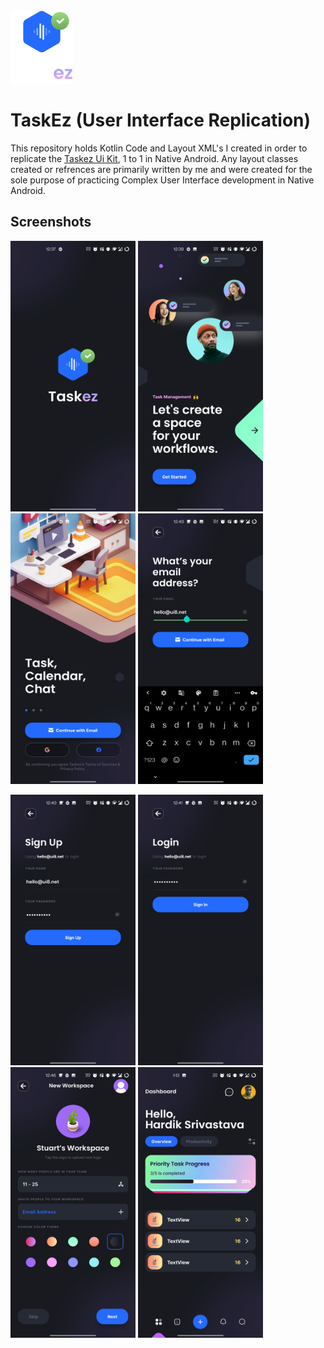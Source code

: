 <img src="https://raw.githubusercontent.com/oddlyspaced/TaskEz/master/web_assets/logo.png" width="100" height="117"/>

# TaskEz (User Interface Replication)

This repository holds Kotlin Code and Layout XML's I created in order to replicate the [Taskez Ui Kit](https://ui8.net/ui8/products/taskez-productivity-app-ios-ui-kit), 1 to 1 in Native Android. 
Any layout classes created or refrences are primarily written by me and were created for the sole purpose of practicing Complex User Interface development in Native Android.

## Screenshots
<img src="https://github.com/oddlyspaced/TaskEz/blob/main/web_assets/01_splash.jpg?raw=true" width="200" height="433"/> <img src="https://github.com/oddlyspaced/TaskEz/blob/main/web_assets/02_onboarding_1.jpg?raw=true" width="200" height="433"/> <img src="https://github.com/oddlyspaced/TaskEz/blob/main/web_assets/03_onboarding_2.jpg?raw=true" width="200" height="433"/> <img src="https://github.com/oddlyspaced/TaskEz/blob/main/web_assets/04_ask_email.jpg?raw=true" width="200" height="433"/> 

<img src="https://github.com/oddlyspaced/TaskEz/blob/main/web_assets/05_sign_up.jpg?raw=true" width="200" height="433"/> <img src="https://github.com/oddlyspaced/TaskEz/blob/main/web_assets/06_log_in.jpg?raw=true" width="200" height="433"/> <img src="https://github.com/oddlyspaced/TaskEz/blob/main/web_assets/07_create_workspace.jpg?raw=true" width="200" height="433"/> <img src="https://github.com/oddlyspaced/TaskEz/blob/main/web_assets/08_home.jpg?raw=true" width="200" height="433"/>

